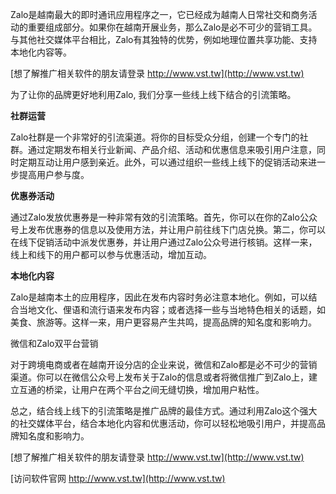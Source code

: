 Zalo是越南最大的即时通讯应用程序之一，它已经成为越南人日常社交和商务活动的重要组成部分。如果你在越南开展业务，那么Zalo是必不可少的营销工具。与其他社交媒体平台相比，Zalo有其独特的优势，例如地理位置共享功能、支持本地化内容等。

[想了解推广相关软件的朋友请登录 http://www.vst.tw](http://www.vst.tw)

为了让你的品牌更好地利用Zalo, 我们分享一些线上线下结合的引流策略。

**社群运营**

Zalo社群是一个非常好的引流渠道。将你的目标受众分组，创建一个专门的社群。通过定期发布相关行业新闻、产品介绍、活动和优惠信息来吸引用户注意，同时定期互动让用户感到亲近。此外，可以通过组织一些线上线下的促销活动来进一步提高用户参与度。

**优惠券活动**

通过Zalo发放优惠券是一种非常有效的引流策略。首先，你可以在你的Zalo公众号上发布优惠券的信息以及使用方法，并让用户前往线下门店兑换。第二，你可以在线下促销活动中派发优惠券，并让用户通过Zalo公众号进行核销。这样一来，线上和线下的用户都可以参与优惠活动，增加互动。

**本地化内容**

Zalo是越南本土的应用程序，因此在发布内容时务必注意本地化。例如，可以结合当地文化、俚语和流行语来发布内容；或者选择一些与当地特色相关的话题，如美食、旅游等。这样一来，用户更容易产生共鸣，提高品牌的知名度和影响力。

微信和Zalo双平台营销

对于跨境电商或者在越南开设分店的企业来说，微信和Zalo都是必不可少的营销渠道。你可以在微信公众号上发布关于Zalo的信息或者将微信推广到Zalo上，建立互通的桥梁，让用户在两个平台之间无缝切换，增加用户粘性。

总之，结合线上线下的引流策略是推广品牌的最佳方式。通过利用Zalo这个强大的社交媒体平台，结合本地化内容和优惠活动，你可以轻松地吸引用户，并提高品牌知名度和影响力。

[想了解推广相关软件的朋友请登录 http://www.vst.tw](http://www.vst.tw)


[访问软件官网 http://www.vst.tw](http://www.vst.tw)
